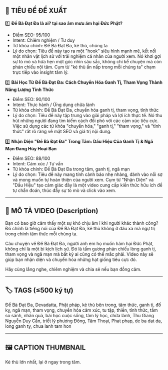 ## 🎯 TIÊU ĐỀ ĐỀ XUẤT

1️⃣ **Đề Bà Đạt Đa là ai? tại sao âm mưu ám hại Đức Phật?**
- Điểm SEO: 95/100
- Intent: Chiêm nghiệm / Tư duy
- Từ khóa chính: Đề Bà Đạt Đa, kẻ thù, chúng ta
- Lý do chọn: Tiêu đề này tạo ra một "hook" siêu hình mạnh mẽ, kết nối một nhân vật lịch sử với trải nghiệm cá nhân của người xem. Nó khơi gợi sự tò mò và hứa hẹn một góc nhìn sâu sắc, không chỉ kể chuyện mà còn phản chiếu nội tâm. Cụm từ "kẻ thù ẩn nấp trong mỗi chúng ta" chạm trực tiếp vào insight tâm lý.

2️⃣ **Bài Học Từ Đề Bà Đạt Đa: Cách Chuyển Hóa Ganh Tị, Tham Vọng Thành Năng Lượng Tỉnh Thức**
- Điểm SEO: 90/100
- Intent: Thực hành / Ứng dụng chữa lành
- Từ khóa chính: Đề Bà Đạt Đa, chuyển hóa ganh tị, tham vọng, tỉnh thức
- Lý do chọn: Tiêu đề này tập trung vào giải pháp và lợi ích thực tế. Nó thu hút những người đang tìm kiếm cách đối phó với các cảm xúc tiêu cực. Việc sử dụng các từ khóa "chuyển hóa," "ganh tị," "tham vọng," và "tỉnh thức" rất rõ ràng về mặt SEO và giá trị nội dung.

3️⃣ **Nhận Diện "Đề Bà Đạt Đa" Trong Tâm: Dấu Hiệu Của Ganh Tị & Ngã Mạn Đang Hủy Hoại Bạn**
- Điểm SEO: 88/100
- Intent: Cảm xúc / Tự vấn
- Từ khóa chính: Đề Bà Đạt Đa trong tâm, ganh tị, ngã mạn
- Lý do chọn: Tiêu đề này mang tính cảnh báo nhẹ nhàng, đánh vào nỗi sợ và mong muốn tự hoàn thiện của người xem. Cụm từ "Nhận Diện" và "Dấu Hiệu" tạo cảm giác đây là một video cung cấp kiến thức hữu ích để tự chẩn đoán, thúc đẩy sự tò mò và click vào xem.

---

## 📜 MÔ TẢ VIDEO (Description)

Bạn có bao giờ cảm thấy một sự khó chịu âm ỉ khi người khác thành công? Đó chính là tiếng nói của Đề Bà Đạt Đa, kẻ thù không ở đâu xa mà ngự trị trong chính tâm thức mỗi chúng ta.

Câu chuyện về Đề Bà Đạt Đa, người anh em họ muốn hãm hại Đức Phật, không chỉ là một bi kịch lịch sử. Đó là tấm gương phản chiếu lòng ganh tị, tham vọng và ngã mạn mà bất kỳ ai cũng có thể mắc phải. Video này sẽ giúp bạn nhận diện và chuyển hóa những hạt giống tiêu cực đó.

Hãy cùng lắng nghe, chiêm nghiệm và chia sẻ nếu bạn đồng cảm.

---

## 🏷️ TAGS (≤500 ký tự)

Đề Bà Đạt Đa, Devadatta, Phật pháp, kẻ thù bên trong, tâm thức, ganh tị, đố kỵ, ngã mạn, tham vọng, chuyển hóa cảm xúc, tu tập, thiền, tỉnh thức, tâm so sánh, nhân quả, bài học cuộc sống, tâm lý học, chữa lành, Thu Giang Nguyễn Duy Cần, triết lý phương Đông, Tâm Thoại, Phat phap, de ba dat da, long ganh ty, chua lanh tam hon

---

## 🖼️ CAPTION THUMBNAIL

Kẻ thù lớn nhất, lại ở ngay trong tâm.
